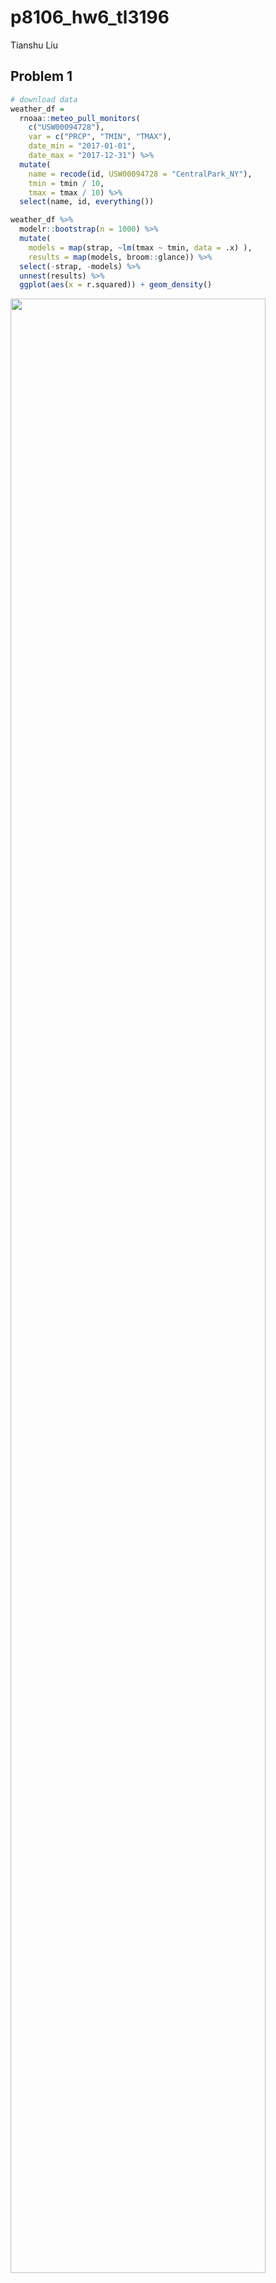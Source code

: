 p8106_hw6_tl3196
================
Tianshu Liu

## Problem 1

``` r
# download data
weather_df = 
  rnoaa::meteo_pull_monitors(
    c("USW00094728"),
    var = c("PRCP", "TMIN", "TMAX"), 
    date_min = "2017-01-01",
    date_max = "2017-12-31") %>%
  mutate(
    name = recode(id, USW00094728 = "CentralPark_NY"),
    tmin = tmin / 10,
    tmax = tmax / 10) %>%
  select(name, id, everything())

weather_df %>% 
  modelr::bootstrap(n = 1000) %>% 
  mutate(
    models = map(strap, ~lm(tmax ~ tmin, data = .x) ),
    results = map(models, broom::glance)) %>% 
  select(-strap, -models) %>% 
  unnest(results) %>% 
  ggplot(aes(x = r.squared)) + geom_density()
```

<img src="p8105_hw6_tl3196_files/figure-gfm/unnamed-chunk-1-1.png" width="90%" />

``` r
weather_df %>% 
  modelr::bootstrap(n = 1000) %>% 
  mutate(
    models = map(strap, ~lm(tmax ~ tmin, data = .x) ),
    results = map(models, broom::tidy)) %>% 
  select(-strap, -models) %>% 
  unnest(results) %>% 
  select(id = `.id`, term, estimate) %>% 
  pivot_wider(
    names_from = term, 
    values_from = estimate) %>% 
  rename(beta0 = `(Intercept)`, beta1 = tmin) %>% 
  mutate(log_b0b1 = log(beta0 * beta1)) %>% 
  ggplot(aes(x = log_b0b1)) + geom_density()
```

<img src="p8105_hw6_tl3196_files/figure-gfm/unnamed-chunk-2-1.png" width="90%" />

## Problem 2

``` r
homicide_df = 
  read_csv("./data/homicide-data.csv") %>% 
  mutate(
    city_state = str_c(city, ", ", state), 
    resolved = as.numeric(disposition == "Closed by arrest"),
    ) %>% 
  filter(
    !(city_state %in% c("Dallas, TX", "Phoenix, AZ", "Kansas City, MO", "Tulsa, AL")),
    victim_race %in% c("White", "Black")
  ) %>% 
  mutate(
    victim_age = as.numeric(victim_age),
    victim_race = fct(victim_race)
  )
  
homicide_df
```

    ## # A tibble: 39,693 × 14
    ##    uid   repor…¹ victi…² victi…³ victi…⁴ victi…⁵ victi…⁶ city  state   lat   lon
    ##    <chr>   <dbl> <chr>   <chr>   <fct>     <dbl> <chr>   <chr> <chr> <dbl> <dbl>
    ##  1 Alb-…  2.01e7 SATTER… VIVIANA White        15 Female  Albu… NM     35.1 -107.
    ##  2 Alb-…  2.01e7 MULA    VIVIAN  White        72 Female  Albu… NM     35.1 -107.
    ##  3 Alb-…  2.01e7 BOOK    GERALD… White        91 Female  Albu… NM     35.2 -107.
    ##  4 Alb-…  2.01e7 MARTIN… GUSTAVO White        56 Male    Albu… NM     35.1 -107.
    ##  5 Alb-…  2.01e7 LUJAN   KEVIN   White        NA Male    Albu… NM     35.1 -107.
    ##  6 Alb-…  2.01e7 GRAY    STEFAN… White        43 Female  Albu… NM     35.1 -107.
    ##  7 Alb-…  2.01e7 DAVID   LARRY   White        52 Male    Albu… NM     NA     NA 
    ##  8 Alb-…  2.01e7 BRITO   ELIZAB… White        22 Female  Albu… NM     35.1 -107.
    ##  9 Alb-…  2.01e7 KING    TEVION  Black        15 Male    Albu… NM     35.1 -107.
    ## 10 Alb-…  2.01e7 BOYKIN  CEDRIC  Black        25 Male    Albu… NM     35.1 -107.
    ## # … with 39,683 more rows, 3 more variables: disposition <chr>,
    ## #   city_state <chr>, resolved <dbl>, and abbreviated variable names
    ## #   ¹​reported_date, ²​victim_last, ³​victim_first, ⁴​victim_race, ⁵​victim_age,
    ## #   ⁶​victim_sex

Fit a logistic regression with resolved vs unresolved as the outcome and
victim age, sex and race as predictors for the city of Baltimore, MD

``` r
# fit logistic regression for Baltimore
balt_logi_reg = 
  homicide_df %>% filter(city_state == "Baltimore, MD") %>% 
  glm(
  formula = resolved ~ victim_age + victim_sex + victim_race, 
  data = .,
  family = binomial()
) 

summary(balt_logi_reg)
```

    ## 
    ## Call:
    ## glm(formula = resolved ~ victim_age + victim_sex + victim_race, 
    ##     family = binomial(), data = .)
    ## 
    ## Deviance Residuals: 
    ##     Min       1Q   Median       3Q      Max  
    ## -1.6223  -0.8958  -0.8688   1.4699   1.6579  
    ## 
    ## Coefficients:
    ##                   Estimate Std. Error z value Pr(>|z|)    
    ## (Intercept)       1.151737   0.236725   4.865 1.14e-06 ***
    ## victim_age       -0.006727   0.003324  -2.024    0.043 *  
    ## victim_sexMale   -0.854463   0.138176  -6.184 6.26e-10 ***
    ## victim_raceBlack -0.841756   0.174716  -4.818 1.45e-06 ***
    ## ---
    ## Signif. codes:  0 '***' 0.001 '**' 0.01 '*' 0.05 '.' 0.1 ' ' 1
    ## 
    ## (Dispersion parameter for binomial family taken to be 1)
    ## 
    ##     Null deviance: 3567.9  on 2752  degrees of freedom
    ## Residual deviance: 3492.7  on 2749  degrees of freedom
    ## AIC: 3500.7
    ## 
    ## Number of Fisher Scoring iterations: 4

``` r
balt_logi_reg %>% broom::tidy() %>% knitr::kable()
```

| term             |   estimate | std.error | statistic |   p.value |
|:-----------------|-----------:|----------:|----------:|----------:|
| (Intercept)      |  1.1517373 | 0.2367248 |  4.865300 | 0.0000011 |
| victim_age       | -0.0067272 | 0.0033235 | -2.024124 | 0.0429574 |
| victim_sexMale   | -0.8544628 | 0.1381762 | -6.183864 | 0.0000000 |
| victim_raceBlack | -0.8417563 | 0.1747162 | -4.817851 | 0.0000015 |

Obtain the estimate and CI of the adjusted odds ratio for solving
homicides comparing male victims to female victims keeping all other
variables fixed.

``` r
# estimate and CI of the adjusted OR for sex = male in solving homicides 
balt_logi_reg %>% 
  broom::tidy() %>% 
  filter(str_detect(term,"Male")) %>% 
  mutate(
    log_or = estimate,
    adj_or = exp(estimate),
    adj_or_ci_low = exp(estimate - 1.96 * std.error),
    adj_or_ci_high = exp(estimate + 1.96 * std.error)
    ) %>% 
  select(log_or, adj_or, adj_or_ci_low, adj_or_ci_high) %>% 
  knitr::kable()
```

|     log_or |    adj_or | adj_or_ci_low | adj_or_ci_high |
|-----------:|----------:|--------------:|---------------:|
| -0.8544628 | 0.4255117 |      0.324559 |      0.5578655 |

Iterate each cities in the data set.

``` r
homicide_or = 
  homicide_df %>% 
  nest(data = -city_state) %>% 
  mutate(
    logi_reg = map(.x = data, ~glm(formula = resolved ~ victim_age + victim_sex + victim_race, data = .x, family = binomial())),
    logi_results = map(logi_reg, broom::tidy)
  ) %>% 
  select(-data, -logi_reg) %>% 
  unnest(logi_results) %>% 
  filter(str_detect(term,"Male")) %>% 
  mutate(
    log_or = estimate,
    adj_or = exp(estimate),
    adj_or_ci_low = exp(estimate - 1.96 * std.error),
    adj_or_ci_high = exp(estimate + 1.96 * std.error)
    ) %>% 
  select(city_state, log_or, adj_or, adj_or_ci_low, adj_or_ci_high)

homicide_or
```

    ## # A tibble: 47 × 5
    ##    city_state          log_or adj_or adj_or_ci_low adj_or_ci_high
    ##    <chr>                <dbl>  <dbl>         <dbl>          <dbl>
    ##  1 Albuquerque, NM  0.570      1.77          0.831          3.76 
    ##  2 Atlanta, GA      0.0000771  1.00          0.684          1.46 
    ##  3 Baltimore, MD   -0.854      0.426         0.325          0.558
    ##  4 Baton Rouge, LA -0.964      0.381         0.209          0.695
    ##  5 Birmingham, AL  -0.139      0.870         0.574          1.32 
    ##  6 Boston, MA      -0.395      0.674         0.356          1.28 
    ##  7 Buffalo, NY     -0.653      0.521         0.290          0.935
    ##  8 Charlotte, NC   -0.123      0.884         0.557          1.40 
    ##  9 Chicago, IL     -0.891      0.410         0.336          0.501
    ## 10 Cincinnati, OH  -0.917      0.400         0.236          0.677
    ## # … with 37 more rows

Create a plot that shows the estimated ORs and CIs for each city.

``` r
homicide_or %>% 
  mutate(
    city_state = fct_reorder(city_state, adj_or)
  ) %>% 
  ggplot(aes(x = city_state, y = adj_or, color = city_state)) + 
  geom_point() + 
  geom_errorbar(aes(ymin = adj_or_ci_low, ymax = adj_or_ci_high)) + 
  theme(legend.position = "none") + 
  theme(axis.text.x = element_text(size=6, angle=45, hjust = 1)) + 
  labs(
    x = "City & State",
    y = "Adjusted Odd Ratio",
    title = "Estimated ORs and CIs Comparing Male to Female Victims"
  )
```

<img src="p8105_hw6_tl3196_files/figure-gfm/unnamed-chunk-7-1.png" width="90%" />

## Problem 3

``` r
# import data from csv file
birthweight_df = 
  read_csv("./data/birthweight.csv") %>% 
  mutate(
    babysex = factor(babysex),
    frace = factor(frace),
    malform = factor(malform),
    mrace = factor(mrace)
  )

# check missing data 
skimr::skim(birthweight_df)
```

|                                                  |                |
|:-------------------------------------------------|:---------------|
| Name                                             | birthweight_df |
| Number of rows                                   | 4342           |
| Number of columns                                | 20             |
| \_\_\_\_\_\_\_\_\_\_\_\_\_\_\_\_\_\_\_\_\_\_\_   |                |
| Column type frequency:                           |                |
| factor                                           | 4              |
| numeric                                          | 16             |
| \_\_\_\_\_\_\_\_\_\_\_\_\_\_\_\_\_\_\_\_\_\_\_\_ |                |
| Group variables                                  | None           |

Data summary

**Variable type: factor**

| skim_variable | n_missing | complete_rate | ordered | n_unique | top_counts                      |
|:--------------|----------:|--------------:|:--------|---------:|:--------------------------------|
| babysex       |         0 |             1 | FALSE   |        2 | 1: 2230, 2: 2112                |
| frace         |         0 |             1 | FALSE   |        5 | 1: 2123, 2: 1911, 4: 248, 3: 46 |
| malform       |         0 |             1 | FALSE   |        2 | 0: 4327, 1: 15                  |
| mrace         |         0 |             1 | FALSE   |        4 | 1: 2147, 2: 1909, 4: 243, 3: 43 |

**Variable type: numeric**

| skim_variable | n_missing | complete_rate |    mean |     sd |     p0 |     p25 |     p50 |     p75 |   p100 | hist  |
|:--------------|----------:|--------------:|--------:|-------:|-------:|--------:|--------:|--------:|-------:|:------|
| bhead         |         0 |             1 |   33.65 |   1.62 |  21.00 |   33.00 |   34.00 |   35.00 |   41.0 | ▁▁▆▇▁ |
| blength       |         0 |             1 |   49.75 |   2.72 |  20.00 |   48.00 |   50.00 |   51.00 |   63.0 | ▁▁▁▇▁ |
| bwt           |         0 |             1 | 3114.40 | 512.15 | 595.00 | 2807.00 | 3132.50 | 3459.00 | 4791.0 | ▁▁▇▇▁ |
| delwt         |         0 |             1 |  145.57 |  22.21 |  86.00 |  131.00 |  143.00 |  157.00 |  334.0 | ▅▇▁▁▁ |
| fincome       |         0 |             1 |   44.11 |  25.98 |   0.00 |   25.00 |   35.00 |   65.00 |   96.0 | ▃▇▅▂▃ |
| gaweeks       |         0 |             1 |   39.43 |   3.15 |  17.70 |   38.30 |   39.90 |   41.10 |   51.3 | ▁▁▂▇▁ |
| menarche      |         0 |             1 |   12.51 |   1.48 |   0.00 |   12.00 |   12.00 |   13.00 |   19.0 | ▁▁▂▇▁ |
| mheight       |         0 |             1 |   63.49 |   2.66 |  48.00 |   62.00 |   63.00 |   65.00 |   77.0 | ▁▁▇▂▁ |
| momage        |         0 |             1 |   20.30 |   3.88 |  12.00 |   18.00 |   20.00 |   22.00 |   44.0 | ▅▇▂▁▁ |
| parity        |         0 |             1 |    0.00 |   0.10 |   0.00 |    0.00 |    0.00 |    0.00 |    6.0 | ▇▁▁▁▁ |
| pnumlbw       |         0 |             1 |    0.00 |   0.00 |   0.00 |    0.00 |    0.00 |    0.00 |    0.0 | ▁▁▇▁▁ |
| pnumsga       |         0 |             1 |    0.00 |   0.00 |   0.00 |    0.00 |    0.00 |    0.00 |    0.0 | ▁▁▇▁▁ |
| ppbmi         |         0 |             1 |   21.57 |   3.18 |  13.07 |   19.53 |   21.03 |   22.91 |   46.1 | ▃▇▁▁▁ |
| ppwt          |         0 |             1 |  123.49 |  20.16 |  70.00 |  110.00 |  120.00 |  134.00 |  287.0 | ▅▇▁▁▁ |
| smoken        |         0 |             1 |    4.15 |   7.41 |   0.00 |    0.00 |    0.00 |    5.00 |   60.0 | ▇▁▁▁▁ |
| wtgain        |         0 |             1 |   22.08 |  10.94 | -46.00 |   15.00 |   22.00 |   28.00 |   89.0 | ▁▁▇▁▁ |

``` r
birthweight_df
```

    ## # A tibble: 4,342 × 20
    ##    babysex bhead blength   bwt delwt fincome frace gaweeks malform menarche
    ##    <fct>   <dbl>   <dbl> <dbl> <dbl>   <dbl> <fct>   <dbl> <fct>      <dbl>
    ##  1 2          34      51  3629   177      35 1        39.9 0             13
    ##  2 1          34      48  3062   156      65 2        25.9 0             14
    ##  3 2          36      50  3345   148      85 1        39.9 0             12
    ##  4 1          34      52  3062   157      55 1        40   0             14
    ##  5 2          34      52  3374   156       5 1        41.6 0             13
    ##  6 1          33      52  3374   129      55 1        40.7 0             12
    ##  7 2          33      46  2523   126      96 2        40.3 0             14
    ##  8 2          33      49  2778   140       5 1        37.4 0             12
    ##  9 1          36      52  3515   146      85 1        40.3 0             11
    ## 10 1          33      50  3459   169      75 2        40.7 0             12
    ## # … with 4,332 more rows, and 10 more variables: mheight <dbl>, momage <dbl>,
    ## #   mrace <fct>, parity <dbl>, pnumlbw <dbl>, pnumsga <dbl>, ppbmi <dbl>,
    ## #   ppwt <dbl>, smoken <dbl>, wtgain <dbl>

``` r
# histogram plot for baby weight
birthweight_df %>% 
  ggplot(aes(x = bwt)) + 
  geom_histogram() + 
  labs(
    x = "Birthweight",
    y = "Count",
    title = "Histogram for Birthweight"
  )
```

<img src="p8105_hw6_tl3196_files/figure-gfm/unnamed-chunk-9-1.png" width="90%" />

``` r
# boxplot for baby weight
birthweight_df %>% 
  ggplot(aes(y = bwt)) + 
  geom_boxplot() + 
  labs(
    y = "Birthweight",
    title = "Boxplot for Birthweight"
  )
```

<img src="p8105_hw6_tl3196_files/figure-gfm/unnamed-chunk-10-1.png" width="90%" />

From the plots, the distribution of `bwt` is almost symmetric and
normal. Thus, no transformation is necessary before regression.

Use `LASSO` to select predictors in the hypothesized model.

``` r
# LASSO
# define response variable & potential predictors 
response <- pull(birthweight_df, bwt)
predictors <- data.matrix(birthweight_df %>% select(-bwt))

library(glmnet)

# perform cross-validation to find optimal lambda value
cv_model <- cv.glmnet(predictors, response, alpha = 1)

# find optimal lambda value that minimizes test MSE
best_lambda <- cv_model$lambda.min
best_lambda
```

    ## [1] 2.293565

``` r
# produce plot of test MSE by lambda value
plot(cv_model) 
```

<img src="p8105_hw6_tl3196_files/figure-gfm/unnamed-chunk-11-1.png" width="90%" />

``` r
# find coefficients of best model
best_model <- glmnet(predictors, response, alpha = 1, lambda = best_lambda)
coef(best_model)
```

    ## 20 x 1 sparse Matrix of class "dgCMatrix"
    ##                        s0
    ## (Intercept) -6166.3978196
    ## babysex        27.2732837
    ## bhead         133.8364229
    ## blength        76.2453713
    ## delwt           1.1322703
    ## fincome         0.6079227
    ## frace         -10.8972942
    ## gaweeks        11.6745649
    ## malform         .        
    ## menarche       -2.4494482
    ## mheight         4.7843781
    ## momage          2.9249895
    ## mrace         -41.7653275
    ## parity         67.3126702
    ## pnumlbw         .        
    ## pnumsga         .        
    ## ppbmi           .        
    ## ppwt            .        
    ## smoken         -3.3513032
    ## wtgain          2.6500466

Remain the predictors in the hypothesized regression model whose
coefficients is not zero in the table above.

``` r
# hypothesized model
hypo_model = lm(bwt ~ babysex + bhead + blength + delwt + fincome + frace + gaweeks + menarche + mheight + momage + mrace + parity + smoken + wtgain, data = birthweight_df)

# calculate rmse for hypothesized model
rmse(hypo_model, birthweight_df)
```

    ## [1] 271.7855

``` r
# make a plot of model residuals against fitted values
birthweight_df %>% 
  add_predictions(hypo_model) %>% 
  add_residuals(hypo_model) %>% 
  ggplot(aes(x = pred, y = resid)) + 
  geom_point(alpha = .3) + 
  geom_hline(yintercept=0, linetype="dashed", color = "red") + 
  labs(
    x = "Fitted Values",
    y = "Residuals",
    title = "Residuals vs Fitted Values"
  )
```

<img src="p8105_hw6_tl3196_files/figure-gfm/unnamed-chunk-12-1.png" width="90%" />

Compare models using cross validation.

-   One using head circumference, length, sex, and all interactions
    (including the three-way interaction) between these

``` r
# split cross validation df
cv_df = crossv_mc(birthweight_df, 100)

# cross validation 
cv_df = 
  cv_df %>% 
  mutate(
    train = map(train, as.tibble),
    test = map(test, as.tibble)
  ) %>% 
  mutate(
    hypo_model = map(.x = train, ~lm(bwt ~ babysex + bhead + blength + delwt + fincome + frace + gaweeks + menarche + mheight + momage + mrace + parity + smoken + wtgain, data = .x)),
    main_model = map(.x = train, ~lm(bwt ~ blength + gaweeks, data = .x)),
    interact_model = map(.x = train, ~lm(bwt ~ babysex + bhead + blength + babysex * bhead + babysex * blength + bhead * blength + babysex * bhead * blength, data = .x))
  ) %>% 
  mutate(
    rmse_hypo = map2_dbl(.x = hypo_model, .y = test, ~rmse(.x, .y)),
    rmse_main = map2_dbl(.x = main_model, .y = test, ~rmse(.x, .y)),
    rmse_interact = map2_dbl(.x = interact_model, .y = test, ~rmse(.x, .y))
  )

cv_df 
```

    ## # A tibble: 100 × 9
    ##    train    test     .id   hypo_model main_model inter…¹ rmse_…² rmse_…³ rmse_…⁴
    ##    <list>   <list>   <chr> <list>     <list>     <list>    <dbl>   <dbl>   <dbl>
    ##  1 <tibble> <tibble> 001   <lm>       <lm>       <lm>       266.    335.    285.
    ##  2 <tibble> <tibble> 002   <lm>       <lm>       <lm>       272.    317.    284.
    ##  3 <tibble> <tibble> 003   <lm>       <lm>       <lm>       277.    333.    292.
    ##  4 <tibble> <tibble> 004   <lm>       <lm>       <lm>       260.    319.    277.
    ##  5 <tibble> <tibble> 005   <lm>       <lm>       <lm>       279.    329.    293.
    ##  6 <tibble> <tibble> 006   <lm>       <lm>       <lm>       278.    329.    290.
    ##  7 <tibble> <tibble> 007   <lm>       <lm>       <lm>       265.    322.    275.
    ##  8 <tibble> <tibble> 008   <lm>       <lm>       <lm>       278.    339.    295.
    ##  9 <tibble> <tibble> 009   <lm>       <lm>       <lm>       277.    333.    294.
    ## 10 <tibble> <tibble> 010   <lm>       <lm>       <lm>       280.    364.    298.
    ## # … with 90 more rows, and abbreviated variable names ¹​interact_model,
    ## #   ²​rmse_hypo, ³​rmse_main, ⁴​rmse_interact

``` r
# boxplot for 3 models
cv_df %>% 
  select(starts_with("rmse")) %>% 
  pivot_longer(
    everything(),
    names_to = "model",
    values_to = "rmse",
    names_prefix = "rmse_"
  ) %>% 
  mutate(model = fct_inorder(model)) %>% 
  ggplot(aes(x = model, y = rmse)) + 
  geom_boxplot() + 
  labs(
    x = "Models",
    y = "RMSE",
    titles = "RMSE Boxplots for Models"
  )
```

<img src="p8105_hw6_tl3196_files/figure-gfm/unnamed-chunk-13-1.png" width="90%" />

According to the boxplot, the RMSEs are `hypo < interact < main`. Since
a lower RMSE indicates a better fit, the hypothesized model selecting
predictors based on LASSO has the best fit among all models.
